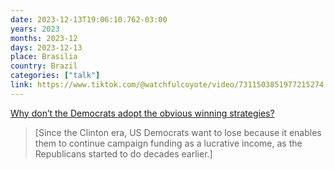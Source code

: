 ```yaml
---
date: 2023-12-13T19:06:10.762-03:00
years: 2023
months: 2023-12
days: 2023-12-13
place: Brasilia
country: Brazil
categories: ["talk"]
link: https://www.tiktok.com/@watchfulcoyote/video/7311503851977215274
---
```

[Why don’t the Democrats adopt the obvious winning strategies?](https://www.tiktok.com/@watchfulcoyote/video/7311503851977215274)

> [Since the Clinton era, US Democrats want to lose because it enables them to continue campaign funding as a lucrative income, as the Republicans started to do decades earlier.]
